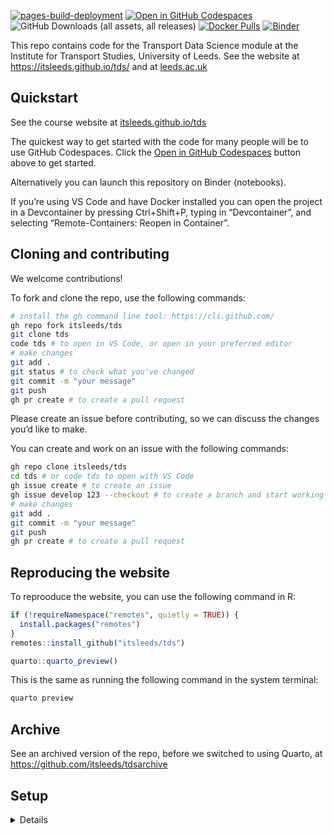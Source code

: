 

[![pages-build-deployment](https://github.com/itsleeds/tds/actions/workflows/pages/pages-build-deployment/badge.svg)](https://github.com/itsleeds/tds/actions/workflows/pages/pages-build-deployment)
[![Open in GitHub
Codespaces](https://img.shields.io/badge/Open%20in-GitHub%20Codespaces-blue?logo=github.png)](https://github.com/codespaces/new/itsleeds/tds?quickstart=1)
![GitHub Downloads (all assets, all
releases)](https://img.shields.io/github/downloads/itsleeds/tds/total.png)
[![Docker
Pulls](https://img.shields.io/badge/Docker:_ghcr.io-image_ghcr)](https://github.com/itsleeds/tds/pkgs/container/tds)
[![Binder](https://mybinder.org/badge_logo.svg)](https://mybinder.org/v2/gh/itsleeds/tds/HEAD)
<!-- [![Open in Gitpod](https://img.shields.io/badge/Open%20in-Gitpod-blue?logo=gitpod)](https://gitpod.io/#https://github.com/itsleeds/tds) -->

This repo contains code for the Transport Data Science module at the
Institute for Transport Studies, University of Leeds. See the website at
https://itsleeds.github.io/tds/ and at
[leeds.ac.uk](https://webprod3.leeds.ac.uk/catalogue/dynmodules.asp?Y=202223&M=TRAN-5340M)

## Quickstart

See the course website at
[itsleeds.github.io/tds](https://itsleeds.github.io/tds/)

The quickest way to get started with the code for many people will be to
use GitHub Codespaces. Click the [Open in GitHub
Codespaces](https://github.com/codespaces/new/itsleeds/tds?quickstart=1)
button above to get started.

Alternatively you can launch this repository on Binder (notebooks).

If you’re using VS Code and have Docker installed you can open the
project in a Devcontainer by pressing Ctrl+Shift+P, typing in
“Devcontainer”, and selecting “Remote-Containers: Reopen in Container”.

## Cloning and contributing

We welcome contributions!

To fork and clone the repo, use the following commands:

``` sh
# install the gh command line tool: https://cli.github.com/
gh repo fork itsleeds/tds
git clone tds
code tds # to open in VS Code, or open in your preferred editor
# make changes
git add .
git status # to check what you've changed
git commit -m "your message"
git push
gh pr create # to create a pull request
```

Please create an issue before contributing, so we can discuss the
changes you’d like to make.

<!-- Note: we have branch protections in place so you should create a PR before pushing to the main branch. -->

You can create and work on an issue with the following commands:

``` sh
gh repo clone itsleeds/tds
cd tds # or code tds to open with VS Code
gh issue create # to create an issue
gh issue develop 123 --checkout # to create a branch and start working on issue 123
# make changes
git add .
git commit -m "your message"
git push
gh pr create # to create a pull request
```

## Reproducing the website

To reprooduce the website, you can use the following command in R:

``` r
if (!requireNamespace("remotes", quietly = TRUE)) {
  install.packages("remotes")
}
remotes::install_github("itsleeds/tds")
```

``` r
quarto::quarto_preview()
```

This is the same as running the following command in the system
terminal:

``` bash
quarto preview
```

## Archive

See an archived version of the repo, before we switched to using Quarto,
at https://github.com/itsleeds/tdsarchive

## Setup

<details>

To set it up we used commands such as:

``` r
usethis::use_description()
usethis::use_package("stats19")
usethis::use_package("DT")
usethis::use_package("quarto")
usethis::use_package("zonebuilder")
```

You can save presentations as PDF files with the following command:

We use the Harvard citation style, added as follows:

``` bash
wget https://github.com/citation-style-language/styles/raw/refs/heads/master/elsevier-harvard.csl
```

See documentation on Quarto website for info on publishing.
